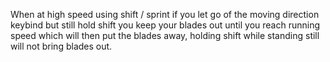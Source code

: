 
When at high speed using shift / sprint if you let go of the moving direction keybind but still hold shift you keep your blades out until you reach running speed which will then put the blades away, holding shift while standing still will not bring blades out.
